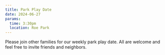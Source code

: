 ```yaml
---
title: Park Play Date
date: 2024-06-27
params:
  time: 3:30pm
  location: Roe Park
---
```


Please join other families for our weekly park play date. All are welcome and feel free to invite friends and neighbors.

<!--more-->
